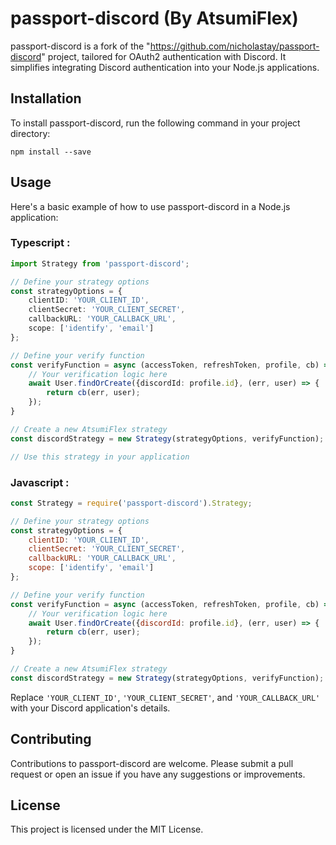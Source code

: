 # passport-discord (By AtsumiFlex)

passport-discord is a fork of the "https://github.com/nicholastay/passport-discord" project, tailored for OAuth2
authentication with Discord. It
simplifies
integrating Discord authentication into your Node.js applications.

## Installation

To install passport-discord, run the following command in your project directory:

```
npm install --save
```

## Usage

Here's a basic example of how to use passport-discord in a Node.js application:

### Typescript :

```typescript
import Strategy from 'passport-discord';

// Define your strategy options
const strategyOptions = {
    clientID: 'YOUR_CLIENT_ID',
    clientSecret: 'YOUR_CLIENT_SECRET',
    callbackURL: 'YOUR_CALLBACK_URL',
    scope: ['identify', 'email']
};

// Define your verify function
const verifyFunction = async (accessToken, refreshToken, profile, cb) => {
    // Your verification logic here
    await User.findOrCreate({discordId: profile.id}, (err, user) => {
        return cb(err, user);
    });
}

// Create a new AtsumiFlex strategy
const discordStrategy = new Strategy(strategyOptions, verifyFunction);

// Use this strategy in your application
```

### Javascript :

```javascript
const Strategy = require('passport-discord').Strategy;

// Define your strategy options
const strategyOptions = {
    clientID: 'YOUR_CLIENT_ID',
    clientSecret: 'YOUR_CLIENT_SECRET',
    callbackURL: 'YOUR_CALLBACK_URL',
    scope: ['identify', 'email']
};

// Define your verify function
const verifyFunction = async (accessToken, refreshToken, profile, cb) => {
    // Your verification logic here
    await User.findOrCreate({discordId: profile.id}, (err, user) => {
        return cb(err, user);
    });
}

// Create a new AtsumiFlex strategy
const discordStrategy = new Strategy(strategyOptions, verifyFunction);
```

Replace `'YOUR_CLIENT_ID'`, `'YOUR_CLIENT_SECRET'`, and `'YOUR_CALLBACK_URL'` with your Discord application's details.

## Contributing

Contributions to passport-discord are welcome. Please submit a pull request or open an issue if you have any suggestions
or
improvements.

## License

This project is licensed under the MIT License.
